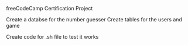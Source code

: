 freeCodeCamp Certification Project

Create a databse for the number guesser
Create tables for the users and game

Create code for .sh file to test it works
